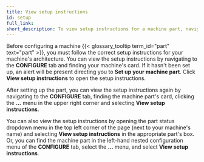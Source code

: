 ```yaml
---
title: View setup instructions
id: setup
full_link:
short_description: To view setup instructions for a machine part, navigate to the CONFIGURE tab, find the part's card, click the "..." menu in the upper right corner of the card, and select "View setup instructions".
---
```


Before configuring a machine {{< glossary_tooltip term_id="part" text="part" >}}, you must follow the correct setup instructions for your machine's architecture.
You can view the setup instructions by navigating to the **CONFIGURE** tab and finding your machine's card.
If it hasn't been set up, an alert will be present directing you to **Set up your machine part**.
Click **View setup instructions** to open the setup instructions.

After setting up the part, you can view the setup instructions again by navigating to the **CONFIGURE** tab, finding the machine part's card, clicking the **...** menu in the upper right corner and selecting **View setup instructions**.

You can also view the setup instructions by opening the part status dropdown menu in the top left corner of the page (next to your machine's name) and selecting **View setup instructions** in the appropriate part's box.
Or, you can find the machine part in the left-hand nested configuration menu of the **CONFIGURE** tab, select the **...** menu, and select **View setup instructions**.
